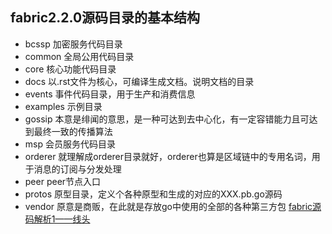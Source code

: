 ## fabric2.2.0源码目录的基本结构     
* bcssp 加密服务代码目录
* common 全局公用代码目录
* core 核心功能代码目录
* docs 以.rst文件为核心，可编译生成文档。说明文档的目录
* events 事件代码目录，用于生产和消费信息
* examples 示例目录
* gossip 本意是绯闻的意思，是一种可达到去中心化，有一定容错能力且可达到最终一致的传播算法
* msp 会员服务代码目录
* orderer 就理解成orderer目录就好，orderer也算是区域链中的专用名词，用于消息的订阅与分发处理
* peer  peer节点入口    
* protos 原型目录，定义个各种原型和生成的对应的XXX.pb.go源码
* vendor 原意是商贩，在此就是存放go中使用的全部的各种第三方包
[fabric源码解析1——线头](https://blog.csdn.net/idsuf698987/article/details/74912362)     
